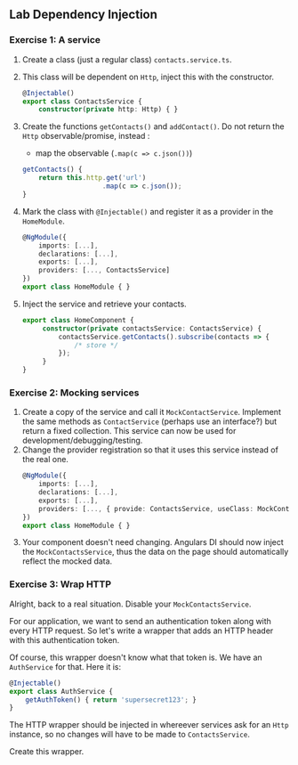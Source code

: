 ## Lab Dependency Injection

### Exercise 1: A service

1. Create a class (just a regular class) `contacts.service.ts`.
1. This class will be dependent on `Http`, inject this with the constructor.

    ```ts
    @Injectable()
    export class ContactsService {
        constructor(private http: Http) { }
    ```

1. Create the functions `getContacts()` and `addContact()`. Do not return the `Http` observable/promise, instead :
    * map the observable (`.map(c => c.json())`) 

    ```ts
    getContacts() {
        return this.http.get('url')
                        .map(c => c.json());
    }
    ```
    
1. Mark the class with `@Injectable()` and register it as a provider in the `HomeModule`.
   ```ts
   @NgModule({
       imports: [...],
       declarations: [...],
       exports: [...],
       providers: [..., ContactsService]
   })
   export class HomeModule { }
   ```
1. Inject the service and retrieve your contacts.
   ```ts
   export class HomeComponent {
        constructor(private contactsService: ContactsService) {
		    contactsService.getContacts().subscribe(contacts => {
	            /* store */
    	    });
	    }
   }
    ```

### Exercise 2: Mocking services

1. Create a copy of the service and call it `MockContactService`.
   Implement the same methods as `ContactService` (perhaps use an interface?) but return a fixed collection. This service can now be used for development/debugging/testing.
1. Change the provider registration so that it uses this service instead of the real one.
   ```ts
   @NgModule({
       imports: [...],
       declarations: [...],
       exports: [...],
       providers: [..., { provide: ContactsService, useClass: MockContactsService }]
   })
   export class HomeModule { }
   ```
1. Your component doesn't need changing. Angulars DI should now inject the `MockContactsService`, thus the data on the page should automatically reflect the mocked data. 

### Exercise 3: Wrap HTTP

Alright, back to a real situation. Disable your `MockContactsService`.

For our application, we want to send an authentication token along with every HTTP request. So let's write a wrapper that adds an HTTP header with this authentication token.

Of course, this wrapper doesn't know what that token is. We have an `AuthService` for that. Here it is:
```ts
@Injectable()
export class AuthService {
	getAuthToken() { return 'supersecret123'; }
}
```

The HTTP wrapper should be injected in whereever services ask for an `Http` instance, so no changes will have to be made to `ContactsService`.

Create this wrapper.